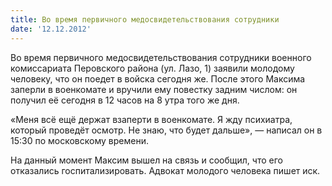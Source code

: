 ```yaml
---
title: Во время первичного медосвидетельствования сотрудники
date: '12.12.2012'
---
```


Во время первичного медосвидетельствования сотрудники военного комиссариата Перовского района (ул. Лазо, 1) заявили молодому человеку, что он поедет в войска сегодня же. После этого Максима заперли в военкомате и вручили ему повестку задним числом: он получил её сегодня в 12 часов на 8 утра того же дня.

«Меня всё ещё держат взаперти в военкомате. Я жду психиатра, который проведёт осмотр. Не знаю, что будет дальше», — написал он в 15:30 по московскому времени.

На данный момент Максим вышел на связь и сообщил, что его отказались госпитализировать. Адвокат молодого человека пишет иск.
